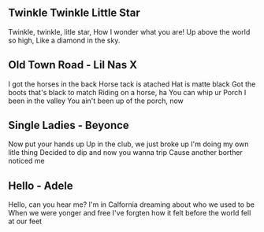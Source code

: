 ## Twinkle Twinkle Little Star

Twinkle, twinkle, litle star,
How I wonder what you are!
Up above the world so high,
Like a diamond in the sky.

## Old Town Road - Lil Nas X

I got the horses in the back
Horse tack is atached
Hat is matte black
Got the boots that's black to match
Riding on a horse, ha
You can whip ur Porch
I been in the valley
You ain't been up of the porch, now

## Single Ladies - Beyonce

Now put your hands up
Up in the club, we just broke up
I'm doing my own litle thing
Decided to dip and now you wanna trip
Cause another borther noticed me

## Hello - Adele

Hello, can you hear me?
I'm in Calfornia dreaming about who we used to be
When we were yonger and free
I've forgten how it felt before the world fell at our feet

